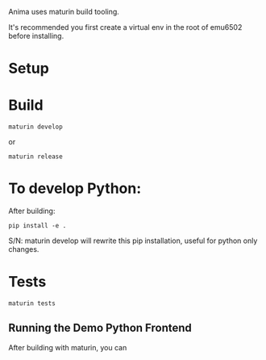 Anima uses maturin build tooling.

It's recommended you first create a virtual env in the root of emu6502 before installing.
# Setup


# Build
    
    maturin develop

or

    maturin release

# To develop Python:
After building:

    pip install -e .

S/N: maturin develop will rewrite this pip installation, useful for python only changes.

# Tests
    maturin tests

## Running the Demo Python Frontend
After building with maturin, you can